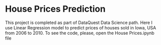 # House Prices Prediction

This project is completed as part of DataQuest Data Science path. Here I use Linear Regression model to predict prices of houses sold in Iowa, USA from 2006 to 2010.
To see the code, please, open the House Prices.ipynb file
